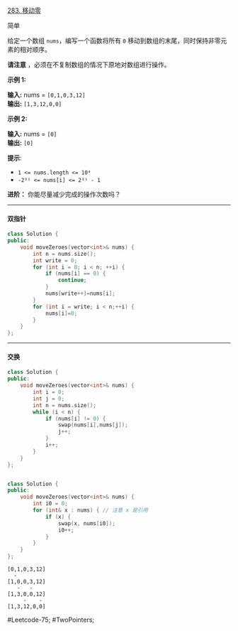 [283. 移动零](https://leetcode.cn/problems/move-zeroes/)

简单

给定一个数组 `nums`，编写一个函数将所有 `0` 移动到数组的末尾，同时保持非零元素的相对顺序。

**请注意** ，必须在不复制数组的情况下原地对数组进行操作。

**示例 1:**

**输入:** nums = `[0,1,0,3,12]`  
**输出:** `[1,3,12,0,0]`

**示例 2:**

**输入:** nums = `[0]`  
**输出:** `[0]`

**提示**:

- `1 <= nums.length <= 10⁴`
- `-2³¹ <= nums[i] <= 2³¹ - 1`

**进阶：** 你能尽量减少完成的操作次数吗？

---- ----
#### 双指针
```cpp
class Solution {
public:
    void moveZeroes(vector<int>& nums) {
        int n = nums.size();
        int write = 0;
        for (int i = 0; i < n; ++i) {
            if (nums[i] == 0) {
                continue;
            }
            nums[write++]=nums[i];
        }
        for (int i = write; i < n;++i) {
            nums[i]=0;
        }
    }
};
```

----
#### 交换
```cpp
class Solution {
public:
    void moveZeroes(vector<int>& nums) {
        int i = 0;
        int j = 0;
        int n = nums.size();
        while (i < n) {
            if (nums[i] != 0) {
                swap(nums[i],nums[j]);
                j++;
            }
            i++;
        }
    }
};
```

```cpp

class Solution {
public:
    void moveZeroes(vector<int>& nums) {
        int i0 = 0;
        for (int& x : nums) { // 注意 x 是引用
            if (x) {
                swap(x, nums[i0]);
                i0++;
            }
        }
    }
};
```

```
[0,1,0,3,12]
  -
[1,0,0,3,12]
   -   -
[1,3,0,0,12]
     -    -
[1,3,12,0,0]
```
#Leetcode-75; #TwoPointers;